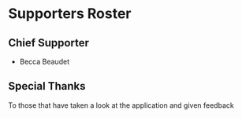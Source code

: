 # Supporters Roster

## Chief Supporter

- Becca Beaudet

## Special Thanks

To those that have taken a look at the application and given feedback

